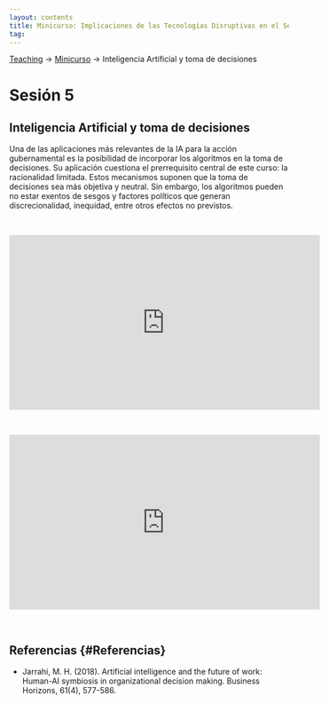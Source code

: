 ```yaml
---
layout: contents
title: Minicurso: Implicaciones de las Tecnologías Disruptivas en el Sector Público
tag:
---
```


[Teaching](../../../teaching) &rarr; [Minicurso](implicaciones_disruptivas.md) &rarr; Inteligencia Artificial y toma de decisiones

# Sesión 5
## Inteligencia Artificial y toma de decisiones

Una de las aplicaciones más relevantes de la IA para la acción gubernamental es la posibilidad de incorporar los algoritmos en la toma de decisiones. Su aplicación cuestiona el prerrequisito central de este curso: la racionalidad limitada. Estos mecanismos suponen que la toma de decisiones sea más objetiva y neutral. Sin embargo, los algoritmos pueden no estar exentos de sesgos y factores políticos que generan discrecionalidad, inequidad, entre otros efectos no previstos.

<p>&nbsp;</p>

<iframe width="560" height="315" src="https://www.youtube.com/embed/y7UCeyarqjk" frameborder="0" allow="accelerometer; autoplay; encrypted-media; gyroscope; picture-in-picture" allowfullscreen></iframe>

<p>&nbsp;</p>

<iframe width="560" height="315" src="https://www.youtube.com/embed/y7UCeyarqjk" frameborder="0" allow="accelerometer; autoplay; encrypted-media; gyroscope; picture-in-picture" allowfullscreen></iframe>

<p>&nbsp;</p>

## Referencias {#Referencias}

- Jarrahi, M. H. (2018). Artificial intelligence and the future of work: Human-AI symbiosis in organizational decision making. Business Horizons, 61(4), 577-586.
